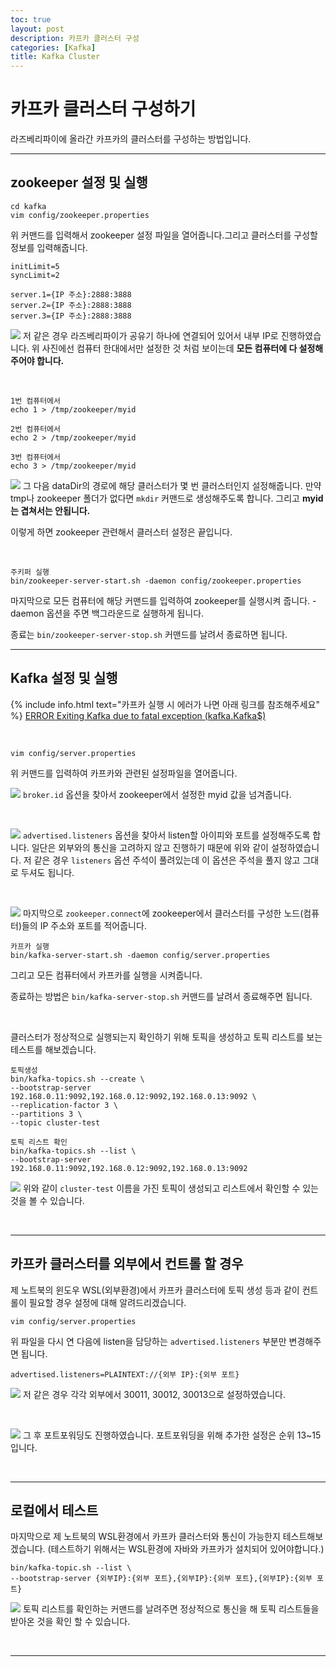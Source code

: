 ```yaml
---
toc: true
layout: post
description: 카프카 클러스터 구성
categories: [Kafka]
title: Kafka Cluster
---
```


# 카프카 클러스터 구성하기

라즈베리파이에 올라간 카프카의 클러스터를 구성하는 방법입니다.

---

## zookeeper 설정 및 실행

```
cd kafka
vim config/zookeeper.properties
```
위 커맨드를 입력해서 zookeeper 설정 파일을 열어줍니다.그리고 클러스터를 구성할 정보를 입력해줍니다.
```
initLimit=5
syncLimit=2

server.1={IP 주소}:2888:3888
server.2={IP 주소}:2888:3888
server.3={IP 주소}:2888:3888
```

![]({{site.baseurl}}/images/kafka/kafka1.JPG)
저 같은 경우 라즈베리파이가 공유기 하나에 연결되어 있어서 내부 IP로 진행하였습니다. 위 사진에선 컴퓨터 한대에서만 설정한 것 처럼 보이는데 __모든 컴퓨터에 다 설정해주어야 합니다.__

<br/>

```
1번 컴퓨터에서
echo 1 > /tmp/zookeeper/myid

2번 컴퓨터에서
echo 2 > /tmp/zookeeper/myid

3번 컴퓨터에서
echo 3 > /tmp/zookeeper/myid
```

![]({{site.baseurl}}/images/kafka/kafka2.JPG)
그 다음 dataDir의 경로에 해당 클러스터가 몇 번 클러스터인지 설정해줍니다. 만약 tmp나 zookeeper 폴더가 없다면 `mkdir` 커맨드로 생성해주도록 합니다. 그리고 __myid는 겹쳐서는 안됩니다.__
 
이렇게 하면 zookeeper 관련해서 클러스터 설정은 끝입니다.

<br/>

```
주키퍼 실행
bin/zookeeper-server-start.sh -daemon config/zookeeper.properties
```
마지막으로 모든 컴퓨터에 해당 커맨드를 입력하여 zookeeper를 실행시켜 줍니다. -daemon 옵션을 주면 백그라운드로 실행하게 됩니다.

종료는 `bin/zookeeper-server-stop.sh` 커맨드를 날려서 종료하면 됩니다.

---

## Kafka 설정 및 실행

{% include info.html text="카프카 실행 시 에러가 나면 아래 링크를 참조해주세요" %}
[ERROR Exiting Kafka due to fatal exception (kafka.Kafka$)](https://knu-cd2.github.io/blog/kafka/2022/05/19/kafka-error1.html)

<br/>

```
vim config/server.properties
```
위 커맨드를 입력하여 카프카와 관련된 설정파일을 열어줍니다.

![]({{site.baseurl}}/images/kafka/kafka3.JPG)
`broker.id` 옵션을 찾아서 zookeeper에서 설정한 myid 값을 넘겨줍니다.

<br/>

![]({{site.baseurl}}/images/kafka/kafka4.JPG)
`advertised.listeners` 옵션을 찾아서 listen할 아이피와 포트를 설정해주도록 합니다. 일단은 외부와의 통신을 고려하지 않고 진행하기 때문에 위와 같이 설정하였습니다. 저 같은 경우 `listeners` 옵션 주석이 풀려있는데 이 옵션은 주석을 풀지 않고 그대로 두셔도 됩니다.

<br/>

![]({{site.baseurl}}/images/kafka/kafka5.JPG)
마지막으로 `zookeeper.connect`에 zookeeper에서 클러스터를 구성한 노드(컴퓨터)들의 IP 주소와 포트를 적어줍니다.

```
카프카 실행
bin/kafka-server-start.sh -daemon config/server.properties
```
그리고 모든 컴퓨터에서 카프카를 실행을 시켜줍니다.

종료하는 방법은 `bin/kafka-server-stop.sh` 커맨드를 날려서 종료해주면 됩니다.

<br/>

클러스터가 정상적으로 실행되는지 확인하기 위해 토픽을 생성하고 토픽 리스트를 보는 테스트를 해보겠습니다.

```
토픽생성
bin/kafka-topics.sh --create \
--bootstrap-server 192.168.0.11:9092,192.168.0.12:9092,192.168.0.13:9092 \
--replication-factor 3 \
--partitions 3 \
--topic cluster-test

토픽 리스트 확인
bin/kafka-topics.sh --list \
--bootstrap-server 192.168.0.11:9092,192.168.0.12:9092,192.168.0.13:9092
```

![]({{site.baseurl}}/images/kafka/kafka6.JPG)
위와 같이 `cluster-test` 이름을 가진 토픽이 생성되고 리스트에서 확인할 수 있는 것을 볼 수 있습니다.

<br/>

---

## 카프카 클러스터를 외부에서 컨트롤 할 경우

제 노트북의 윈도우 WSL(외부환경)에서 카프카 클러스터에 토픽 생성 등과 같이 컨트롤이 필요할 경우 설정에 대해 알려드리겠습니다.

```
vim config/server.properties
```
위 파일을 다시 연 다음에 listen을 담당하는 `advertised.listeners` 부분만 변경해주면 됩니다.

```
advertised.listeners=PLAINTEXT://{외부 IP}:{외부 포트}
```
![]({{site.baseurl}}/images/kafka/kafka7.jpg)
저 같은 경우 각각 외부에서 30011, 30012, 30013으로 설정하였습니다.

<br/>

![]({{site.baseurl}}/images/kafka/kafka8.JPG)
그 후 포트포워딩도 진행하였습니다. 포트포워딩을 위해 추가한 설정은 순위 13~15 입니다.

<br/>

---

## 로컬에서 테스트

마지막으로 제 노트북의 WSL환경에서 카프카 클러스터와 통신이 가능한지 테스트해보겠습니다. (테스트하기 위해서는 WSL환경에 자바와 카프카가 설치되어 있어야합니다.)


```
bin/kafka-topic.sh --list \
--bootstrap-server {외부IP}:{외부 포트},{외부IP}:{외부 포트},{외부IP}:{외부 포트}
```
![]({{site.baseurl}}/images/kafka/kafka9.jpg)
토픽 리스트를 확인하는 커맨드를 날려주면 정상적으로 통신을 해 토픽 리스트들을 받아온 것을 확인 할 수 있습니다.

<br/>

---
